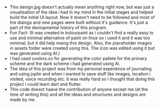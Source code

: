 - This design.jpg doesn't actually mean anything right now, but was just a visualisation of the idea i had in my mind in the initial stages and helped build the initial UI layout. Now it doesn't need to be followed and most of the dialogs and new pages were built without it's guidance. It's just a part of the devlopmental history of this program.
- Fun Fact: (It was created in kolourpaint as i couldn't find a really easy to use and minimal alternative of paint on linux so i used it and it was too minimal, but it did help maing this design. Also, the placeholder images in assets folder were created using this. The icon was edited using it but was generated using AI.)
- I had used coolors.co for generating the color pallete for the primary scheme and the dark scheme i had generated using AI.
- The idea of this project was from my personal experience of journaling and using joplin and when i wanted to save stuff like images, location i visited, voice recording etc. it was really hard so i thought that doing this project i could learn dart and flutter.
- This code doesnt haave the contribution of anyone except me (at the time of writing this) and all the ideas and structures and designs are made by me.